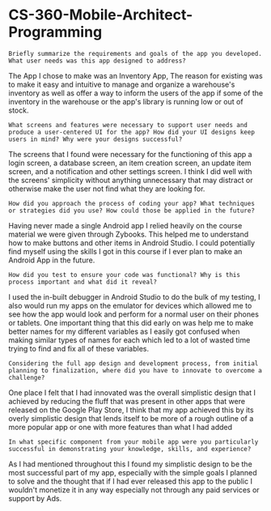 # CS-360-Mobile-Architect-Programming


    Briefly summarize the requirements and goals of the app you developed. What user needs was this app designed to address?
The App I chose to make was an Inventory App, The reason for existing was to make it easy and intuitive to manage and organize a warehouse's inventory as well as offer a way to inform the users of the app if some of the inventory in the warehouse or the app's library is running low or out of stock.
    
    What screens and features were necessary to support user needs and produce a user-centered UI for the app? How did your UI designs keep users in mind? Why were your designs successful?
The screens that I found were necessary for the functioning of this app a login screen, a database screen, an item creation screen, an update item screen, and a notification and other settings screen. I think I did well with the screens' simplicity without anything unnecessary that may distract or otherwise make the user not find what they are looking for.
    
    How did you approach the process of coding your app? What techniques or strategies did you use? How could those be applied in the future?
Having never made a single Android app I relied heavily on the course material we were given through Zybooks. This helped me to understand how to make buttons and other items in Android Studio. I could potentially find myself using the skills I got in this course if I ever plan to make an Android App in the future.
    
    How did you test to ensure your code was functional? Why is this process important and what did it reveal?
I used the in-built debugger in Android Studio to do the bulk of my testing, I also would run my apps on the emulator for devices which allowed me to see how the app would look and perform for a normal user on their phones or tablets. One important thing that this did early on was help me to make better names for my different variables as I easily got confused when making similar types of names for each which led to a lot of wasted time trying to find and fix all of these variables.
    
    Considering the full app design and development process, from initial planning to finalization, where did you have to innovate to overcome a challenge?
One place I felt that I had innovated was the overall simplistic design that I achieved by reducing the fluff that was present in other apps that were released on the Google Play Store, I think that my app achieved this by its overly simplistic design that lends itself to be more of a rough outline of a more popular app or one with more features than what I had added
    
    In what specific component from your mobile app were you particularly successful in demonstrating your knowledge, skills, and experience?
As I had mentioned throughout this I found my simplistic design to be the most successful part of my app, especially with the simple goals I planned to solve and the thought that if I had ever released this app to the public I wouldn't monetize it in any way especially not through any paid services or support by Ads.
